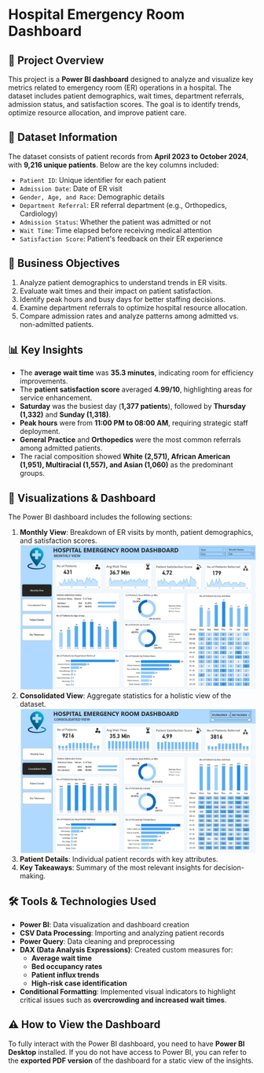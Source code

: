 # Hospital Emergency Room Dashboard

## 📌 Project Overview
This project is a **Power BI dashboard** designed to analyze and visualize key metrics related to emergency room (ER) operations in a hospital. The dataset includes patient demographics, wait times, department referrals, admission status, and satisfaction scores. The goal is to identify trends, optimize resource allocation, and improve patient care.

## 📂 Dataset Information
The dataset consists of patient records from **April 2023 to October 2024**, with **9,216 unique patients**. Below are the key columns included:

- `Patient ID`: Unique identifier for each patient
- `Admission Date`: Date of ER visit
- `Gender, Age, and Race`: Demographic details
- `Department Referral`: ER referral department (e.g., Orthopedics, Cardiology)
- `Admission Status`: Whether the patient was admitted or not
- `Wait Time`: Time elapsed before receiving medical attention
- `Satisfaction Score`: Patient's feedback on their ER experience

## 🎯 Business Objectives
1. Analyze patient demographics to understand trends in ER visits.
2. Evaluate wait times and their impact on patient satisfaction.
3. Identify peak hours and busy days for better staffing decisions.
4. Examine department referrals to optimize hospital resource allocation.
5. Compare admission rates and analyze patterns among admitted vs. non-admitted patients.

## 📊 Key Insights
- The **average wait time** was **35.3 minutes**, indicating room for efficiency improvements.
- The **patient satisfaction score** averaged **4.99/10**, highlighting areas for service enhancement.
- **Saturday** was the busiest day (**1,377 patients**), followed by **Thursday (1,332)** and **Sunday (1,318)**.
- **Peak hours** were from **11:00 PM to 08:00 AM**, requiring strategic staff deployment.
- **General Practice** and **Orthopedics** were the most common referrals among admitted patients.
- The racial composition showed **White (2,571), African American (1,951), Multiracial (1,557), and Asian (1,060)** as the predominant groups.

## 📌 Visualizations & Dashboard
The Power BI dashboard includes the following sections:
1. **Monthly View**: Breakdown of ER visits by month, patient demographics, and satisfaction scores.
![MonthlyView](https://github.com/vincenzomaltese/Hospital-Emergency-Room-Dashboard/blob/main/images/monthly_view.jpg)
2. **Consolidated View**: Aggregate statistics for a holistic view of the dataset.
![ConsolidatedView](https://github.com/vincenzomaltese/Hospital-Emergency-Room-Dashboard/blob/main/images/consolidated_view.jpg)
4. **Patient Details**: Individual patient records with key attributes.
5. **Key Takeaways**: Summary of the most relevant insights for decision-making.

## 🛠️ Tools & Technologies Used
- **Power BI**: Data visualization and dashboard creation
- **CSV Data Processing**: Importing and analyzing patient records
- **Power Query**: Data cleaning and preprocessing
- **DAX (Data Analysis Expressions)**: Created custom measures for:
  - **Average wait time**
  - **Bed occupancy rates**
  - **Patient influx trends**
  - **High-risk case identification**
- **Conditional Formatting**: Implemented visual indicators to highlight critical issues such as **overcrowding and increased wait times**.

## ⚠️ How to View the Dashboard
To fully interact with the Power BI dashboard, you need to have **Power BI Desktop** installed. If you do not have access to Power BI, you can refer to the **exported PDF version** of the dashboard for a static view of the insights.




